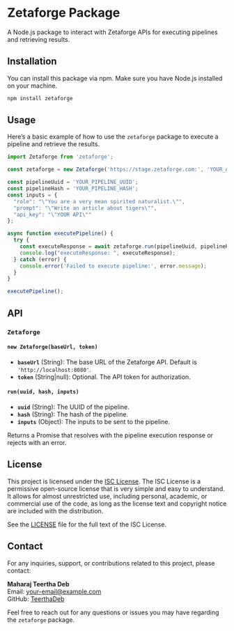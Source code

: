 # Zetaforge Package

A Node.js package to interact with Zetaforge APIs for executing pipelines and retrieving results.

## Installation

You can install this package via npm. Make sure you have Node.js installed on your machine.

```bash
npm install zetaforge
```

## Usage

Here’s a basic example of how to use the `zetaforge` package to execute a pipeline and retrieve the results.

```js
import Zetaforge from 'zetaforge';

const zetaforge = new Zetaforge('https://stage.zetaforge.com:', 'YOUR_API_TOKEN');

const pipelineUuid = 'YOUR_PIPELINE_UUID';
const pipelineHash = 'YOUR_PIPELINE_HASH';
const inputs = {
  "role": "\"You are a very mean spirited naturalist.\"",
  "prompt": "\"Write an article about tigers\"",
  "api_key": "\"YOUR API\""
};

async function executePipeline() {
  try {
    const executeResponse = await zetaforge.run(pipelineUuid, pipelineHash, inputs);
    console.log("executeResponse: ", executeResponse);
  } catch (error) {
    console.error('Failed to execute pipeline:', error.message);
  }
}

executePipeline();
```

## API

### `Zetaforge`

#### `new Zetaforge(baseUrl, token)`

- **`baseUrl`** (String): The base URL of the Zetaforge API. Default is `'http://localhost:8080'`.
- **`token`** (String|null): Optional. The API token for authorization.

#### `run(uuid, hash, inputs)`

- **`uuid`** (String): The UUID of the pipeline.
- **`hash`** (String): The hash of the pipeline.
- **`inputs`** (Object): The inputs to be sent to the pipeline.

Returns a Promise that resolves with the pipeline execution response or rejects with an error.

## License

This project is licensed under the [ISC License](https://opensource.org/licenses/ISC). The ISC License is a permissive open-source license that is very simple and easy to understand. It allows for almost unrestricted use, including personal, academic, or commercial use of the code, as long as the license text and copyright notice are included with the distribution.

See the [LICENSE](LICENSE) file for the full text of the ISC License.

## Contact

For any inquiries, support, or contributions related to this project, please contact:

**Maharaj Teertha Deb**  
Email: [your-email@example.com](maharaj.deb.concordia@gmail.com)  
GitHub: [TeerthaDeb](https://github.com/TeerthaDeb)

Feel free to reach out for any questions or issues you may have regarding the `zetaforge` package.
